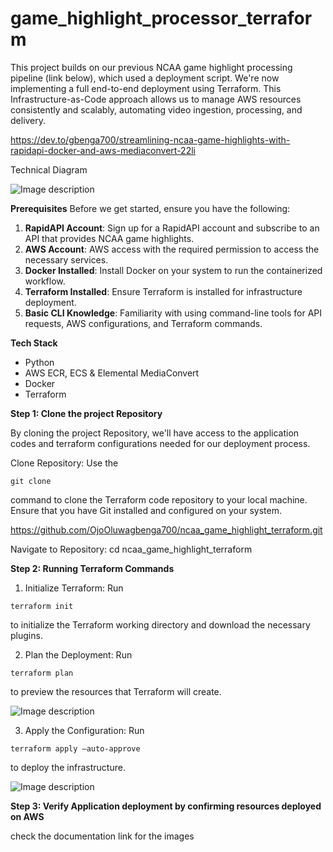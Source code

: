 # game_highlight_processor_terraform
This project builds on our previous NCAA game highlight processing pipeline (link below), which used a deployment script. We're now implementing a full end-to-end deployment using Terraform. This Infrastructure-as-Code  approach allows us to manage AWS resources consistently and scalably, automating video ingestion, processing, and delivery.

https://dev.to/gbenga700/streamlining-ncaa-game-highlights-with-rapidapi-docker-and-aws-mediaconvert-22li

Technical Diagram

![Image description](https://dev-to-uploads.s3.amazonaws.com/uploads/articles/1r7izapstaqhg7gez9e9.png)

**Prerequisites**
Before we get started, ensure you have the following:
1. **RapidAPI Account**: Sign up for a RapidAPI account and subscribe to an API that provides NCAA game highlights.
2. **AWS Account**: AWS access with the required permission to access the necessary services.
3. **Docker Installed**: Install Docker on your system to run the containerized workflow.
4. **Terraform Installed**: Ensure Terraform is installed for infrastructure deployment.
5. **Basic CLI Knowledge**: Familiarity with using command-line tools for API requests, AWS configurations, and Terraform commands.

**Tech Stack**

- Python
- AWS ECR, ECS & Elemental MediaConvert
- Docker
- Terraform

**Step 1: Clone the project Repository**

By cloning the project Repository, we'll have access to the application codes and terraform configurations needed for our deployment process.

Clone Repository: Use the 

```
git clone
```
 command to clone the Terraform code repository to your local machine. Ensure that you have Git installed and configured on your system.

https://github.com/OjoOluwagbenga700/ncaa_game_highlight_terraform.git

Navigate to Repository: cd ncaa_game_highlight_terraform 

**Step 2: Running Terraform Commands**
1. Initialize Terraform: Run 

```
terraform init
```
 to initialize the Terraform working directory and download the necessary plugins.


2. Plan the Deployment: Run  

```
terraform plan
```
 to preview the resources that Terraform will create.

![Image description](https://dev-to-uploads.s3.amazonaws.com/uploads/articles/34ofnidxa7h4wsiwd92l.png)


3. Apply the Configuration: Run 

```
terraform apply –auto-approve
```
 to deploy the infrastructure.

![Image description](https://dev-to-uploads.s3.amazonaws.com/uploads/articles/c86qwwlwpsj2jbk7el3k.png)

**Step 3: Verify Application deployment by confirming resources deployed on AWS**

check the documentation link for the images 

[
](https://dev.to/gbenga700/game-highlights-processor-ecr-ecs-aws-elemental-mediaconvert-docker-terraform-25cc)

